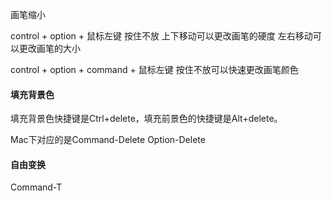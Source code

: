 画笔缩小

control + option + 鼠标左键 按住不放 上下移动可以更改画笔的硬度 左右移动可以更改画笔的大小

control + option + command + 鼠标左键 按住不放可以快速更改画笔颜色



#### 填充背景色

填充背景色快捷键是Ctrl+delete，填充前景色的快捷键是Alt+delete。

Mac下对应的是Command-Delete	Option-Delete

#### 自由变换

Command-T
